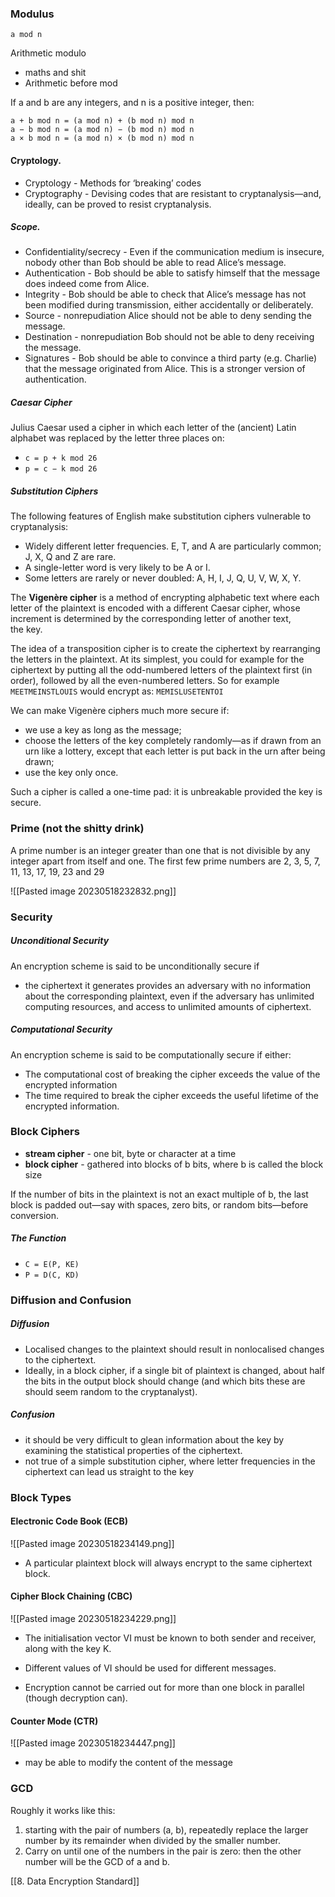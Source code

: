 
### Modulus
`a mod n`

Arithmetic modulo 
- maths and shit 
- Arithmetic before mod

If a and b are any integers, and n is a positive integer, then:
```
a + b mod n = (a mod n) + (b mod n) mod n 
a − b mod n = (a mod n) − (b mod n) mod n
a × b mod n = (a mod n) × (b mod n) mod n
```

#### Cryptology.
- Cryptology - Methods for ‘breaking’ codes
- Cryptography - Devising codes that are resistant to cryptanalysis—and, ideally, can be proved to resist cryptanalysis.

##### Scope.
- Confidentiality/secrecy - Even if the communication medium is insecure, nobody other than Bob should be able to read Alice’s message.
- Authentication - Bob should be able to satisfy himself that the message does indeed come from Alice.
- Integrity - Bob should be able to check that Alice’s message has not been modified during transmission, either accidentally or deliberately.
- Source - nonrepudiation Alice should not be able to deny sending the message.
- Destination - nonrepudiation Bob should not be able to deny receiving the message.
- Signatures - Bob should be able to convince a third party (e.g. Charlie) that the message originated from Alice. This is a stronger version of authentication.

##### Caesar Cipher
Julius Caesar used a cipher in which each letter of the (ancient) Latin alphabet was replaced by the letter three places on:

- `c = p + k mod 26`
- `p = c − k mod 26`

##### Substitution Ciphers
The following features of English make substitution ciphers vulnerable to cryptanalysis:
- Widely different letter frequencies. E, T, and A are particularly common; J, X, Q and Z are rare.
- A single-letter word is very likely to be A or I.
- Some letters are rarely or never doubled: A, H, I, J, Q, U, V, W, X, Y.

The **Vigenère cipher** is a method of encrypting alphabetic text where each letter of the plaintext is encoded with a different Caesar cipher, whose increment is determined by the corresponding letter of another text, the key.

The idea of a transposition cipher is to create the ciphertext by rearranging the letters in the plaintext. At its simplest, you could for example for the ciphertext by putting all the odd-numbered letters of the plaintext first (in order), followed by all the even-numbered letters. 
So for example `MEETMEINSTLOUIS` would encrypt as: `MEMISLUSETENTOI`



We can make Vigenère ciphers much more secure if: 
- we use a key as long as the message;
- choose the letters of the key completely randomly—as if drawn from an urn like a lottery, except that each letter is put back in the urn after being drawn; 
- use the key only once. 

Such a cipher is called a one-time pad: it is unbreakable provided the key is secure.



### Prime (not the shitty drink)
A prime number is an integer greater than one that is not divisible by any integer apart from itself and one. The first few prime numbers are 2, 3, 5, 7, 11, 13, 17, 19, 23 and 29


![[Pasted image 20230518232832.png]]


### Security
##### Unconditional Security
An encryption scheme is said to be unconditionally secure if 
- the ciphertext it generates provides an adversary with no information about the corresponding plaintext, even if the adversary has unlimited computing resources, and access to unlimited amounts of ciphertext.


##### Computational Security
An encryption scheme is said to be computationally secure if either:
- The computational cost of breaking the cipher exceeds the value of the encrypted information
- The time required to break the cipher exceeds the useful lifetime of the encrypted information.


### Block Ciphers
- **stream cipher** - one bit, byte or character at a time
- **block cipher** - gathered into blocks of b bits, where b is called the block size

If the number of bits in the plaintext is not an exact multiple of b, the last block is padded out—say with spaces, zero bits, or random bits—before conversion.

##### The Function
- `C = E(P, KE)`
- `P = D(C, KD)`

### Diffusion and Confusion
##### Diffusion
- Localised changes to the plaintext should result in nonlocalised changes to the ciphertext.
- Ideally, in a block cipher, if a single bit of plaintext is changed, about half the bits in the output block should change (and which bits these are should seem random to the cryptanalyst).

##### Confusion
- it should be very difficult to glean information about the key by examining the statistical properties of the ciphertext.
- not true of a simple substitution cipher, where letter frequencies in the ciphertext can lead us straight to the key


### Block Types
#### Electronic Code Book (ECB)
![[Pasted image 20230518234149.png]]

- A particular plaintext block will always encrypt to the same ciphertext block.

#### Cipher Block Chaining (CBC)
![[Pasted image 20230518234229.png]]


- The initialisation vector VI must be known to both sender and receiver, along with the key K.
- Different values of VI should be used for different messages.

- Encryption cannot be carried out for more than one block in parallel (though decryption can).


#### Counter Mode (CTR)
![[Pasted image 20230518234447.png]]


- may be able to modify the content of the message

### GCD
Roughly it works like this:
1. starting with the pair of numbers (a, b), repeatedly replace the larger number by its remainder when divided by the smaller number. 
2. Carry on until one of the numbers in the pair is zero: then the other number will be the GCD of a and b.


[[8. Data Encryption Standard]]